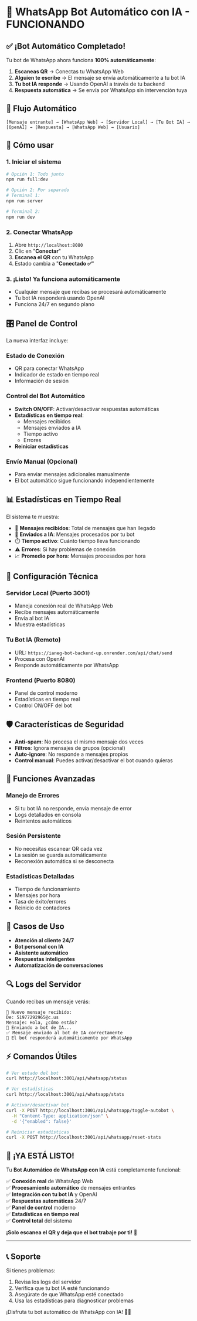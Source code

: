 # 🤖 WhatsApp Bot Automático con IA - FUNCIONANDO

## ✅ **¡Bot Automático Completado!**

Tu bot de WhatsApp ahora funciona **100% automáticamente**:

1. **Escaneas QR** → Conectas tu WhatsApp Web
2. **Alguien te escribe** → El mensaje se envía automáticamente a tu bot IA
3. **Tu bot IA responde** → Usando OpenAI a través de tu backend
4. **Respuesta automática** → Se envía por WhatsApp sin intervención tuya

## 🔄 **Flujo Automático**

```
[Mensaje entrante] → [WhatsApp Web] → [Servidor Local] → [Tu Bot IA] → [OpenAI] → [Respuesta] → [WhatsApp Web] → [Usuario]
```

## 🚀 **Cómo usar**

### **1. Iniciar el sistema**
```bash
# Opción 1: Todo junto
npm run full:dev

# Opción 2: Por separado
# Terminal 1:
npm run server

# Terminal 2: 
npm run dev
```

### **2. Conectar WhatsApp**
1. Abre `http://localhost:8080`
2. Clic en "**Conectar**"
3. **Escanea el QR** con tu WhatsApp
4. Estado cambia a "**Conectado ✅**"

### **3. ¡Listo! Ya funciona automáticamente**
- Cualquier mensaje que recibas se procesará automáticamente
- Tu bot IA responderá usando OpenAI
- Funciona 24/7 en segundo plano

## 🎛️ **Panel de Control**

La nueva interfaz incluye:

### **Estado de Conexión**
- QR para conectar WhatsApp
- Indicador de estado en tiempo real
- Información de sesión

### **Control del Bot Automático**
- **Switch ON/OFF**: Activar/desactivar respuestas automáticas
- **Estadísticas en tiempo real**:
  - Mensajes recibidos
  - Mensajes enviados a IA
  - Tiempo activo
  - Errores
- **Reiniciar estadísticas**

### **Envío Manual (Opcional)**
- Para enviar mensajes adicionales manualmente
- El bot automático sigue funcionando independientemente

## 📊 **Estadísticas en Tiempo Real**

El sistema te muestra:
- 📨 **Mensajes recibidos**: Total de mensajes que han llegado
- 🤖 **Enviados a IA**: Mensajes procesados por tu bot
- ⏱️ **Tiempo activo**: Cuánto tiempo lleva funcionando
- ⚠️ **Errores**: Si hay problemas de conexión
- 📈 **Promedio por hora**: Mensajes procesados por hora

## 🔧 **Configuración Técnica**

### **Servidor Local (Puerto 3001)**
- Maneja conexión real de WhatsApp Web
- Recibe mensajes automáticamente
- Envía al bot IA
- Muestra estadísticas

### **Tu Bot IA (Remoto)**
- URL: `https://ianeg-bot-backend-up.onrender.com/api/chat/send`
- Procesa con OpenAI
- Responde automáticamente por WhatsApp

### **Frontend (Puerto 8080)**
- Panel de control moderno
- Estadísticas en tiempo real
- Control ON/OFF del bot

## 🛡️ **Características de Seguridad**

- **Anti-spam**: No procesa el mismo mensaje dos veces
- **Filtros**: Ignora mensajes de grupos (opcional)
- **Auto-ignore**: No responde a mensajes propios
- **Control manual**: Puedes activar/desactivar el bot cuando quieras

## 📱 **Funciones Avanzadas**

### **Manejo de Errores**
- Si tu bot IA no responde, envía mensaje de error
- Logs detallados en consola
- Reintentos automáticos

### **Sesión Persistente**
- No necesitas escanear QR cada vez
- La sesión se guarda automáticamente
- Reconexión automática si se desconecta

### **Estadísticas Detalladas**
- Tiempo de funcionamiento
- Mensajes por hora
- Tasa de éxito/errores
- Reinicio de contadores

## 🎯 **Casos de Uso**

- **Atención al cliente 24/7**
- **Bot personal con IA**
- **Asistente automático**
- **Respuestas inteligentes**
- **Automatización de conversaciones**

## 🔍 **Logs del Servidor**

Cuando recibas un mensaje verás:
```
📨 Nuevo mensaje recibido:
De: 51977292965@c.us
Mensaje: Hola, ¿cómo estás?
🤖 Enviando a bot de IA...
✅ Mensaje enviado al bot de IA correctamente
📱 El bot responderá automáticamente por WhatsApp
```

## ⚡ **Comandos Útiles**

```bash
# Ver estado del bot
curl http://localhost:3001/api/whatsapp/status

# Ver estadísticas
curl http://localhost:3001/api/whatsapp/stats

# Activar/desactivar bot
curl -X POST http://localhost:3001/api/whatsapp/toggle-autobot \
  -H "Content-Type: application/json" \
  -d '{"enabled": false}'

# Reiniciar estadísticas
curl -X POST http://localhost:3001/api/whatsapp/reset-stats
```

## 🎉 **¡YA ESTÁ LISTO!**

Tu **Bot Automático de WhatsApp con IA** está completamente funcional:

✅ **Conexión real** de WhatsApp Web  
✅ **Procesamiento automático** de mensajes entrantes  
✅ **Integración con tu bot IA** y OpenAI  
✅ **Respuestas automáticas** 24/7  
✅ **Panel de control** moderno  
✅ **Estadísticas en tiempo real**  
✅ **Control total** del sistema  

**¡Solo escanea el QR y deja que el bot trabaje por ti!** 🚀

---

## 📞 **Soporte**

Si tienes problemas:
1. Revisa los logs del servidor
2. Verifica que tu bot IA esté funcionando
3. Asegúrate de que WhatsApp esté conectado
4. Usa las estadísticas para diagnosticar problemas

¡Disfruta tu bot automático de WhatsApp con IA! 🤖✨